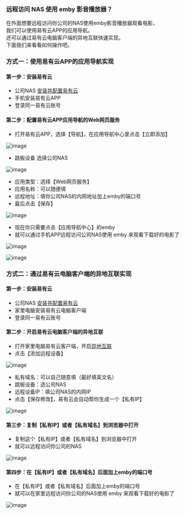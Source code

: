 ### 远程访问 NAS 使用 emby 影音播放器？
在外面想要远程访问你公司的NAS使用emby影音播放器观看电影，  
我们可以使用易有云APP的应用导航。  
还可以通过易有云电脑客户端的异地互联快速实现。  
下面我们来看看如何操作吧。

### 方式一：使用易有云APP的应用导航实现
#### 第一步：安装易有云
- 公司NAS [安装并配置易有云](/zh/guide/linkease/install/device/synology.md)
- 手机安装易有云APP
- 登录同一易有云账号
#### 第二步：配置易有云APP应用导航的Web网页服务
- 打开易有云APP，选择【导航】，在应用导航中心里点击【立即添加】

![image](./image/emby/1.jpg)

- 跳板设备 选择公司NAS

![image](./image/emby/2.jpg)

- 应用类型：选择【Web网页服务】
- 应用名称：可以随便填
- 远程地址：填你公司NAS的内网地址加上emby的端口号
- 最后点击【保存】

![image](./image/emby/3.jpg)

- 现在你只需要点击【应用导航中心】的emby
- 就可以通过手机APP远程访问公司NAS使用 emby 来观看下载好的电影了

![image](./image/emby/4.jpg)

![image](./image/emby/5.jpg)

### 方式二：通过易有云电脑客户端的异地互联实现
#### 第一步：安装易有云
- 公司NAS [安装并配置易有云](/zh/guide/linkease/install/device/synology.md)
- 家里电脑安装易有云电脑客户端
- 登录同一易有云账号
#### 第二步：开启易有云电脑客户端的异地互联
- 打开家里电脑易有云客户端，开启[异地互联](/zh/guide/linkease/function/remote_connects.md)
- 点击【添加远程设备】

![image](./image/emby/6.jpg)

- 私有域名：可以自己随意填（最好填英文名）
- 跳板设备：选公司NAS
- 远程设备IP：填公司NAS的内网IP
- 点击【保存修改】，易有云会自动帮你生成一个【私有IP】

![image](./image/emby/7.jpg)

#### 第三步：复制【私有IP】或者【私有域名】到浏览器中打开
- 复制这个【私有IP】或者【私有域名】到浏览器中打开
- 就可以远程访问你公司的NAS

![image](./image/emby/8.jpg)

#### 第四步：在【私有IP】或者【私有域名】后面加上emby的端口号
- 在【私有IP】或者【私有域名】后面加上emby的端口号
- 就可以在家里远程访问你公司的NAS使用 emby 来观看下载好的电影了

![image](./image/emby/9.jpg)